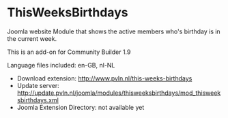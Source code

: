 # ThisWeeksBirthdays
Joomla website Module that shows the active members who's birthday is in the current week.

This is an add-on for Community Builder 1.9

Language files included: en-GB, nl-NL

* Download extension: http://www.pvln.nl/this-weeks-birthdays
* Update server: http://update.pvln.nl/joomla/modules/thisweeksbirthdays/mod_thisweeksbirthdays.xml
* Joomla Extension Directory: not available yet
